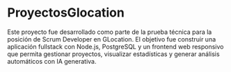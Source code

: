 # ProyectosGlocation
Este proyecto fue desarrollado como parte de la prueba técnica para la posición de Scrum Developer en GLocation. El objetivo fue construir una aplicación fullstack con Node.js, PostgreSQL y un frontend web responsivo que permita gestionar proyectos, visualizar estadísticas y generar análisis automáticos con IA generativa.
